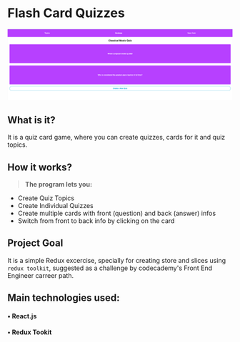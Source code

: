 # Flash Card Quizzes

![alt screenshot of the program](/public/images/screenshot.png "Program screenshot")

## What is it?

It is a quiz card game, where you can create quizzes, cards for it and quiz topics.

## How it works?

> **The program lets you:**

- Create Quiz Topics
- Create Individual Quizzes
- Create multiple cards with front (question) and back (answer) infos
- Switch from front to back info by clicking on the card

## Project Goal

It is a simple Redux excercise, specially for creating store and slices using `redux toolkit`, suggested as a challenge by codecademy's Front End Engineer carreer path.

## Main technologies used:

#### • React.js

#### • Redux Tookit
